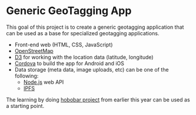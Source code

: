 # Generic GeoTagging App

This goal of this project is to create a generic geotagging application that can be used as a base for specialized geotagging applications.

* Front-end web (HTML, CSS, JavaScript)
* [OpenStreetMap](https://www.openstreetmap.org/)
* [D3](https://d3js.org/) for working with the location data (latitude, longitude)
* [Cordova](https://cordova.apache.org/) to build the app for Android and iOS
* Data storage (meta data, image uploads, etc) can be one of the following:
  * [Node.js](https://nodejs.org/en/) web API
  * [IPFS](https://ipfs.io/)

The learning by doing [hobobar project](https://github.com/Learn-by-doing/hobobar) from earlier this year can be used as a starting point.
